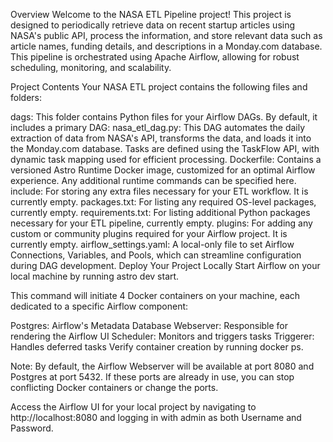Overview
Welcome to the NASA ETL Pipeline project! This project is designed to periodically retrieve data on recent startup articles using NASA's public API, process the information, and store relevant data such as article names, funding details, and descriptions in a Monday.com database. This pipeline is orchestrated using Apache Airflow, allowing for robust scheduling, monitoring, and scalability.

Project Contents
Your NASA ETL project contains the following files and folders:

dags: This folder contains Python files for your Airflow DAGs. By default, it includes a primary DAG:
nasa_etl_dag.py: This DAG automates the daily extraction of data from NASA's API, transforms the data, and loads it into the Monday.com database. Tasks are defined using the TaskFlow API, with dynamic task mapping used for efficient processing.
Dockerfile: Contains a versioned Astro Runtime Docker image, customized for an optimal Airflow experience. Any additional runtime commands can be specified here.
include: For storing any extra files necessary for your ETL workflow. It is currently empty.
packages.txt: For listing any required OS-level packages, currently empty.
requirements.txt: For listing additional Python packages necessary for your ETL pipeline, currently empty.
plugins: For adding any custom or community plugins required for your Airflow project. It is currently empty.
airflow_settings.yaml: A local-only file to set Airflow Connections, Variables, and Pools, which can streamline configuration during DAG development.
Deploy Your Project Locally
Start Airflow on your local machine by running astro dev start.

This command will initiate 4 Docker containers on your machine, each dedicated to a specific Airflow component:

Postgres: Airflow's Metadata Database
Webserver: Responsible for rendering the Airflow UI
Scheduler: Monitors and triggers tasks
Triggerer: Handles deferred tasks
Verify container creation by running docker ps.

Note: By default, the Airflow Webserver will be available at port 8080 and Postgres at port 5432. If these ports are already in use, you can stop conflicting Docker containers or change the ports.

Access the Airflow UI for your local project by navigating to http://localhost:8080 and logging in with admin as both Username and Password.
